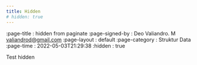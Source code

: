 ```yaml
---
title: Hidden
# hidden: true
---
```


:page-title     : hidden from paginate
:page-signed-by : Deo Valiandro. M <valiandrod@gmail.com>
:page-layout    : default
:page-category  : Struktur Data
:page-time      : 2022-05-03T21:29:38
:hidden         : true

Test hidden

